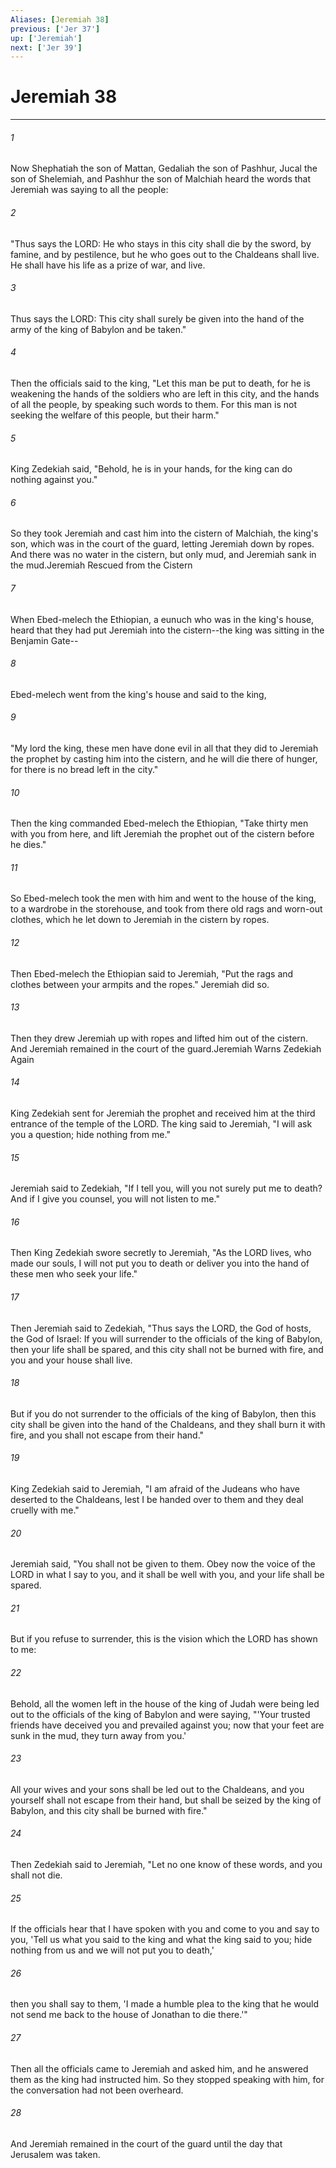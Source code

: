 ```yaml
---
Aliases: [Jeremiah 38]
previous: ['Jer 37']
up: ['Jeremiah']
next: ['Jer 39']
---
```

# Jeremiah 38

***

 

###### 1 
Now Shephatiah the son of Mattan, Gedaliah the son of Pashhur, Jucal the son of Shelemiah, and Pashhur the son of Malchiah heard the words that Jeremiah was saying to all the people: 
 

###### 2 
"Thus says the LORD: He who stays in this city shall die by the sword, by famine, and by pestilence, but he who goes out to the Chaldeans shall live. He shall have his life as a prize of war, and live. 
 

###### 3 
Thus says the LORD: This city shall surely be given into the hand of the army of the king of Babylon and be taken." 
 

###### 4 
Then the officials said to the king, "Let this man be put to death, for he is weakening the hands of the soldiers who are left in this city, and the hands of all the people, by speaking such words to them. For this man is not seeking the welfare of this people, but their harm." 
 

###### 5 
King Zedekiah said, "Behold, he is in your hands, for the king can do nothing against you." 
 

###### 6 
So they took Jeremiah and cast him into the cistern of Malchiah, the king's son, which was in the court of the guard, letting Jeremiah down by ropes. And there was no water in the cistern, but only mud, and Jeremiah sank in the mud.Jeremiah Rescued from the Cistern
 
 

###### 7 
When Ebed-melech the Ethiopian, a eunuch who was in the king's house, heard that they had put Jeremiah into the cistern--the king was sitting in the Benjamin Gate-- 
 

###### 8 
Ebed-melech went from the king's house and said to the king, 
 

###### 9 
"My lord the king, these men have done evil in all that they did to Jeremiah the prophet by casting him into the cistern, and he will die there of hunger, for there is no bread left in the city." 
 

###### 10 
Then the king commanded Ebed-melech the Ethiopian, "Take thirty men with you from here, and lift Jeremiah the prophet out of the cistern before he dies." 
 

###### 11 
So Ebed-melech took the men with him and went to the house of the king, to a wardrobe in the storehouse, and took from there old rags and worn-out clothes, which he let down to Jeremiah in the cistern by ropes. 
 

###### 12 
Then Ebed-melech the Ethiopian said to Jeremiah, "Put the rags and clothes between your armpits and the ropes." Jeremiah did so. 
 

###### 13 
Then they drew Jeremiah up with ropes and lifted him out of the cistern. And Jeremiah remained in the court of the guard.Jeremiah Warns Zedekiah Again
 
 

###### 14 
King Zedekiah sent for Jeremiah the prophet and received him at the third entrance of the temple of the LORD. The king said to Jeremiah, "I will ask you a question; hide nothing from me." 
 

###### 15 
Jeremiah said to Zedekiah, "If I tell you, will you not surely put me to death? And if I give you counsel, you will not listen to me." 
 

###### 16 
Then King Zedekiah swore secretly to Jeremiah, "As the LORD lives, who made our souls, I will not put you to death or deliver you into the hand of these men who seek your life."
 
 

###### 17 
Then Jeremiah said to Zedekiah, "Thus says the LORD, the God of hosts, the God of Israel: If you will surrender to the officials of the king of Babylon, then your life shall be spared, and this city shall not be burned with fire, and you and your house shall live. 
 

###### 18 
But if you do not surrender to the officials of the king of Babylon, then this city shall be given into the hand of the Chaldeans, and they shall burn it with fire, and you shall not escape from their hand." 
 

###### 19 
King Zedekiah said to Jeremiah, "I am afraid of the Judeans who have deserted to the Chaldeans, lest I be handed over to them and they deal cruelly with me." 
 

###### 20 
Jeremiah said, "You shall not be given to them. Obey now the voice of the LORD in what I say to you, and it shall be well with you, and your life shall be spared. 
 

###### 21 
But if you refuse to surrender, this is the vision which the LORD has shown to me: 
 

###### 22 
Behold, all the women left in the house of the king of Judah were being led out to the officials of the king of Babylon and were saying,
 "'Your trusted friends have deceived you 
 and prevailed against you; 
 now that your feet are sunk in the mud, 
 they turn away from you.'
 
 

###### 23 
All your wives and your sons shall be led out to the Chaldeans, and you yourself shall not escape from their hand, but shall be seized by the king of Babylon, and this city shall be burned with fire."
 
 

###### 24 
Then Zedekiah said to Jeremiah, "Let no one know of these words, and you shall not die. 
 

###### 25 
If the officials hear that I have spoken with you and come to you and say to you, 'Tell us what you said to the king and what the king said to you; hide nothing from us and we will not put you to death,' 
 

###### 26 
then you shall say to them, 'I made a humble plea to the king that he would not send me back to the house of Jonathan to die there.'" 
 

###### 27 
Then all the officials came to Jeremiah and asked him, and he answered them as the king had instructed him. So they stopped speaking with him, for the conversation had not been overheard. 
 

###### 28 
And Jeremiah remained in the court of the guard until the day that Jerusalem was taken.
 
